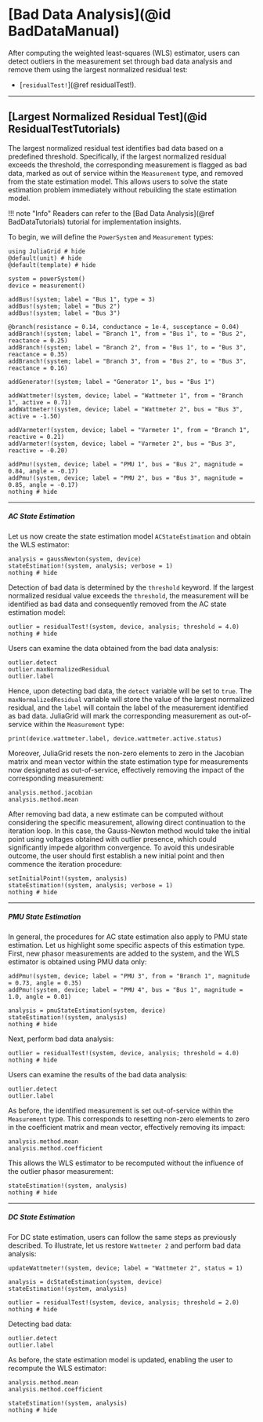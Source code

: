 # [Bad Data Analysis](@id BadDataManual)
After computing the weighted least-squares (WLS) estimator, users can detect outliers in the measurement set through bad data analysis and remove them using the largest normalized residual test:
* [`residualTest!`](@ref residualTest!).

---

## [Largest Normalized Residual Test](@id ResidualTestTutorials)
The largest normalized residual test identifies bad data based on a predefined threshold. Specifically, if the largest normalized residual exceeds the threshold, the corresponding measurement is flagged as bad data, marked as out of service within the `Measurement` type, and removed from the state estimation model. This allows users to solve the state estimation problem immediately without rebuilding the state estimation model.

!!! note "Info"
    Readers can refer to the [Bad Data Analysis](@ref BadDataTutorials) tutorial for implementation insights.

To begin, we will define the `PowerSystem` and `Measurement` types:
```@example ACSEWLS
using JuliaGrid # hide
@default(unit) # hide
@default(template) # hide

system = powerSystem()
device = measurement()

addBus!(system; label = "Bus 1", type = 3)
addBus!(system; label = "Bus 2")
addBus!(system; label = "Bus 3")

@branch(resistance = 0.14, conductance = 1e-4, susceptance = 0.04)
addBranch!(system; label = "Branch 1", from = "Bus 1", to = "Bus 2", reactance = 0.25)
addBranch!(system; label = "Branch 2", from = "Bus 1", to = "Bus 3", reactance = 0.35)
addBranch!(system; label = "Branch 3", from = "Bus 2", to = "Bus 3", reactance = 0.16)

addGenerator!(system; label = "Generator 1", bus = "Bus 1")

addWattmeter!(system, device; label = "Wattmeter 1", from = "Branch 1", active = 0.71)
addWattmeter!(system, device; label = "Wattmeter 2", bus = "Bus 3", active = -1.50)

addVarmeter!(system, device; label = "Varmeter 1", from = "Branch 1", reactive = 0.21)
addVarmeter!(system, device; label = "Varmeter 2", bus = "Bus 3", reactive = -0.20)

addPmu!(system, device; label = "PMU 1", bus = "Bus 2", magnitude = 0.84, angle = -0.17)
addPmu!(system, device; label = "PMU 2", bus = "Bus 3", magnitude = 0.85, angle = -0.17)
nothing # hide
```
---

##### AC State Estimation
Let us now create the state estimation model `ACStateEstimation` and obtain the WLS estimator:
```@example ACSEWLS
analysis = gaussNewton(system, device)
stateEstimation!(system, analysis; verbose = 1)
nothing # hide
```

Detection of bad data is determined by the `threshold` keyword. If the largest normalized residual value exceeds the `threshold`, the measurement will be identified as bad data and consequently removed from the AC state estimation model:
```@example ACSEWLS
outlier = residualTest!(system, device, analysis; threshold = 4.0)
nothing # hide
```

Users can examine the data obtained from the bad data analysis:
```@repl ACSEWLS
outlier.detect
outlier.maxNormalizedResidual
outlier.label
```

Hence, upon detecting bad data, the `detect` variable will be set to `true`. The `maxNormalizedResidual` variable will store the value of the largest normalized residual, and the `label` will contain the label of the measurement identified as bad data. JuliaGrid will mark the corresponding measurement as out-of-service within the `Measurement` type:
```@repl ACSEWLS
print(device.wattmeter.label, device.wattmeter.active.status)
```

Moreover, JuliaGrid resets the non-zero elements to zero in the Jacobian matrix and mean vector within the state estimation type for measurements now designated as out-of-service, effectively removing the impact of the corresponding measurement:
```@repl ACSEWLS
analysis.method.jacobian
analysis.method.mean
```

After removing bad data, a new estimate can be computed without considering the specific measurement, allowing direct continuation to the iteration loop. In this case, the Gauss-Newton method would take the initial point using voltages obtained with outlier presence, which could significantly impede algorithm convergence. To avoid this undesirable outcome, the user should first establish a new initial point and then commence the iteration procedure:
```@example ACSEWLS
setInitialPoint!(system, analysis)
stateEstimation!(system, analysis; verbose = 1)
nothing # hide
```

---

##### PMU State Estimation
In general, the procedures for AC state estimation also apply to PMU state estimation. Let us highlight some specific aspects of this estimation type. First, new phasor measurements are added to the system, and the WLS estimator is obtained using PMU data only:
```@example ACSEWLS
addPmu!(system, device; label = "PMU 3", from = "Branch 1", magnitude = 0.73, angle = 0.35)
addPmu!(system, device; label = "PMU 4", bus = "Bus 1", magnitude = 1.0, angle = 0.01)

analysis = pmuStateEstimation(system, device)
stateEstimation!(system, analysis)
nothing # hide
```

Next, perform bad data analysis:
```@example ACSEWLS
outlier = residualTest!(system, device, analysis; threshold = 4.0)
nothing # hide
```

Users can examine the results of the bad data analysis:
```@repl ACSEWLS
outlier.detect
outlier.label
```

As before, the identified measurement is set out-of-service within the `Measurement` type. This corresponds to resetting non-zero elements to zero in the coefficient matrix and mean vector, effectively removing its impact:
```@repl ACSEWLS
analysis.method.mean
analysis.method.coefficient
```

This allows the WLS estimator to be recomputed without the influence of the outlier phasor measurement:
```@example ACSEWLS
stateEstimation!(system, analysis)
nothing # hide
```

---

##### DC State Estimation
For DC state estimation, users can follow the same steps as previously described. To illustrate, let us restore `Wattmeter 2` and perform bad data analysis:
```@example ACSEWLS
updateWattmeter!(system, device; label = "Wattmeter 2", status = 1)

analysis = dcStateEstimation(system, device)
stateEstimation!(system, analysis)

outlier = residualTest!(system, device, analysis; threshold = 2.0)
nothing # hide
```

Detecting bad data:
```@repl ACSEWLS
outlier.detect
outlier.label
```

As before, the state estimation model is updated, enabling the user to recompute the WLS estimator:
```@repl ACSEWLS
analysis.method.mean
analysis.method.coefficient

stateEstimation!(system, analysis)
nothing # hide
```